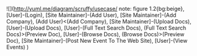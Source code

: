 ![](http://yuml.me/diagram/scruffy/usecase/
note: figure 1.2{bg:beige}, 
[User]-(Login),
[Site Maintainer]-(Add User),
[Site Maintainer]-(Add Company),
(Add User)<(Add Company),
[Site Maintainer]-(Upload Docs),
[User]-(Upload Docs), 
[User]-(Full Text Search Docs), 
(Full Text Search Docs)>(Preview Doc),
[User]-(Browse Docs), 
(Browse Docs)>(Preview Doc), 
[Site Maintainer]-(Post New Event To The Web Site), 
[User]-(View Events)
)
